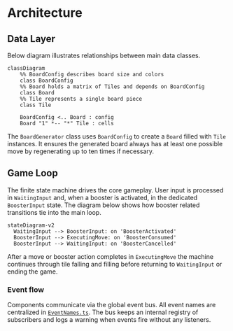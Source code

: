 # Architecture

<!-- Overview of the project architecture -->

## Data Layer

Below diagram illustrates relationships between main data classes.

```mermaid
classDiagram
    %% BoardConfig describes board size and colors
    class BoardConfig
    %% Board holds a matrix of Tiles and depends on BoardConfig
    class Board
    %% Tile represents a single board piece
    class Tile

    BoardConfig <.. Board : config
    Board "1" *-- "*" Tile : cells
```

The `BoardGenerator` class uses `BoardConfig` to create a `Board` filled
with `Tile` instances. It ensures the generated board always has at least one
possible move by regenerating up to ten times if necessary.

## Game Loop

The finite state machine drives the core gameplay. User input is processed in
`WaitingInput` and, when a booster is activated, in the dedicated
`BoosterInput` state. The diagram below shows how booster related transitions
tie into the main loop.

```mermaid
stateDiagram-v2
  WaitingInput --> BoosterInput: on 'BoosterActivated'
  BoosterInput --> ExecutingMove: on 'BoosterConsumed'
  BoosterInput --> WaitingInput: on 'BoosterCancelled'
```

After a move or booster action completes in `ExecutingMove` the machine
continues through tile falling and filling before returning to
`WaitingInput` or ending the game.

### Event flow

Components communicate via the global event bus. All event names are centralized in [`EventNames.ts`](assets/scripts/core/events/EventNames.ts).
The bus keeps an internal registry of subscribers and logs a warning when events fire without any listeners.
